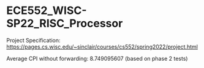 # ECE552_WISC-SP22_RISC_Processor

Project Specification: https://pages.cs.wisc.edu/~sinclair/courses/cs552/spring2022/project.html

Average CPI without forwarding: 8.749095607 (based on phase 2 tests)

